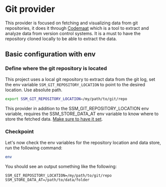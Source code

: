 # Git provider

This provider is focused on fetching and visualizing data from git repositories, it does it through [Codemaat](https://github.com/adamtornhill/code-maat)
which is a tool to extract and analyze data from version control systems. It is a must to have the repository cloned
locally to be able to extract the data.

## Basic configuration with env

### Define where the git repository is located

This project uses a local git repository to extract data from the git log, set the env variable `SSM_GIT_REPOSITORY_LOCATION`
to point to the desired location. Use absolute path.

```bash
export SSM_GIT_REPOSITORY_LOCATION=/my/path/to/git/repo
```

This provider in addition to the SSM_GIT_REPOSITORY_LOCATION env variable, requires the SSM_STORE_DATA_AT env variable to know
where to store the fetched data. [Make sure to have it set](../../README.md).

### Checkpoint

Let's now check the env variables for the repository location and data store, run the following command:

```bash
env
```

You should see an output something like the following:

```plaintext
SSM_GIT_REPOSITORY_LOCATION=/my/path/to/git/repo
SSM_STORE_DATA_AT=/path/to/data/folder
```
